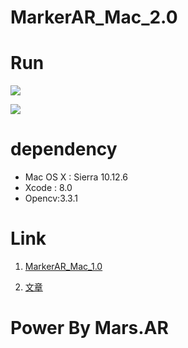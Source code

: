 # MarkerAR_Mac_2.0

# Run

![](http://upload-images.jianshu.io/upload_images/3016913-0371bc11594cf314.jpg?imageMogr2/auto-orient/strip%7CimageView2/2/w/1240)

![](http://upload-images.jianshu.io/upload_images/3016913-b597d28766f72de6.jpg?imageMogr2/auto-orient/strip%7CimageView2/2/w/1240)


# dependency

- Mac OS X : Sierra 10.12.6
- Xcode : 8.0
- Opencv:3.3.1


# Link

1. [MarkerAR_Mac_1.0](https://github.com/GeekLiB/MarkerAR_Mac_1.0)

2. [文章](http://blog.csdn.net/aichipmunk/article/details/41489825)

# Power By Mars.AR
